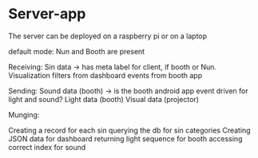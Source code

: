 Server-app
==========

The server can be deployed on a raspberry pi or on a laptop

default mode:
Nun and Booth are present

Receiving:
Sin data -> has meta label for client, if booth or Nun. 
Visualization filters from dashboard
events from booth app

Sending:
Sound data (booth) -> is the booth android app event driven for light and sound? 
Light data (booth)
Visual data (projector)

Munging:

Creating a record for each sin
querying the db for sin categories
Creating JSON data for dashboard
returning light sequence for booth
accessing correct index for sound 
